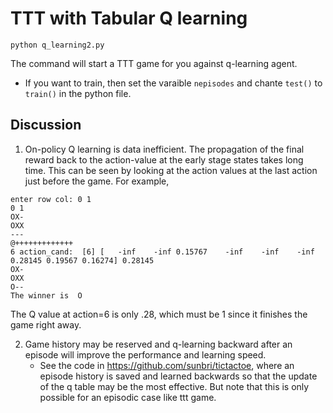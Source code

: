 # TTT with Tabular Q learning

```
python q_learning2.py
```

The command will start a TTT game for you against q-learning agent.

- If you want to train, then set the varaible `nepisodes` and chante `test()` to `train()` in the python file.

## Discussion

1. On-policy Q learning is data inefficient. The propagation of the final reward back to the action-value at the early stage states takes long time. This can be seen by looking at the action values at the last action just before the game. For example,
```
enter row col: 0 1
0 1
OX-
OXX
---
@+++++++++++++
6 action_cand:  [6] [   -inf    -inf 0.15767    -inf    -inf    -inf 0.28145 0.19567 0.16274] 0.28145
OX-
OXX
O--
The winner is  O
```
The Q value at action=6 is only .28, which must be 1 since it finishes the game right away.

2. Game history may be reserved and q-learning backward after an episode will improve the performance and learning speed.
    - See the code in https://github.com/sunbri/tictactoe, where an episode history is saved and learned backwards so that the update of the q table may be the most effective. But note that this is only possible for an episodic case like ttt game.